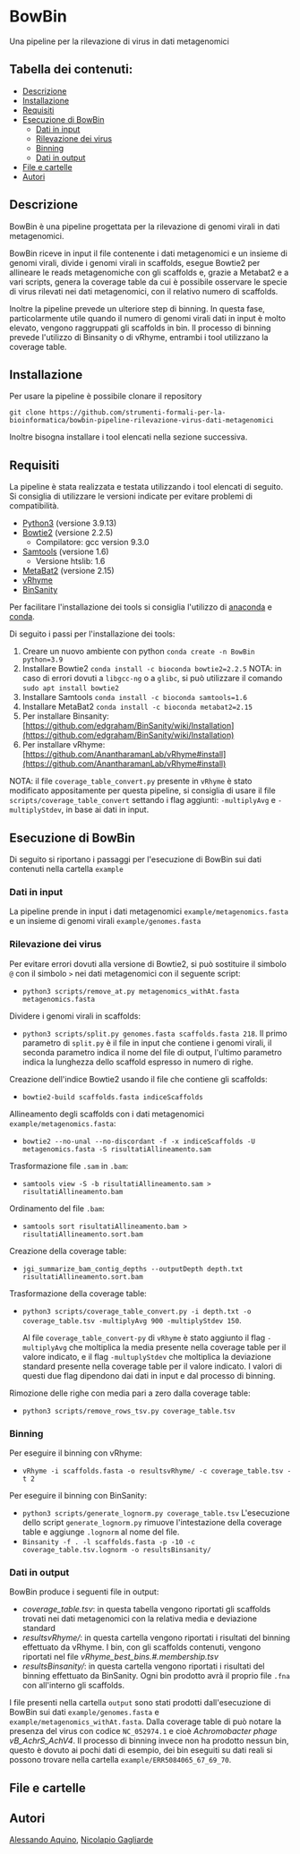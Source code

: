 # BowBin
Una pipeline per la rilevazione di virus in dati metagenomici

## Tabella dei contenuti:
- [Descrizione](#descrizione)
- [Installazione](#installazione)
- [Requisiti](#requisiti)
- [Esecuzione di BowBin](#esecuzione-di-bowbin)
  - [Dati in input](dati-in-input)
  - [Rilevazione dei virus](rilevazione-dei-virus)
  - [Binning](binning)
  - [Dati in output](dati-in-output)
- [File e cartelle](#file-e-cartelle)
- [Autori](#autori)

## Descrizione
BowBin è una pipeline progettata per la rilevazione di genomi virali in dati metagenomici.

BowBin riceve in input il file contenente i dati metagenomici e un insieme di genomi virali, divide i genomi virali in scaffolds, esegue Bowtie2 per allineare le reads metagenomiche con gli scaffolds e, grazie a Metabat2 e a vari scripts, genera la coverage table da cui è possibile osservare le specie di virus rilevati nei dati metagenomici, con il relativo numero di scaffolds. 

Inoltre la pipeline prevede un ulteriore step di binning. In questa fase, particolarmente utile quando il numero di genomi virali dati in input è molto elevato, vengono raggruppati gli scaffolds in bin. Il processo di binning prevede l'utilizzo di Binsanity o di vRhyme, entrambi i tool utilizzano la coverage table. 



## Installazione
Per usare la pipeline è possibile clonare il repository

`git clone https://github.com/strumenti-formali-per-la-bioinformatica/bowbin-pipeline-rilevazione-virus-dati-metagenomici`



Inoltre bisogna installare i tool elencati nella sezione successiva.
## Requisiti
La pipeline è stata realizzata e testata utilizzando i tool elencati di seguito. Si consiglia di utilizzare le versioni indicate per evitare problemi di compatibilità.
- [Python3](https://www.python.org/) (versione 3.9.13)
- [Bowtie2](https://bowtie-bio.sourceforge.net/bowtie2/index.shtml) (versione 2.2.5)
  - Compilatore: gcc version 9.3.0
- [Samtools](http://www.htslib.org/) (versione 1.6)
  - Versione htslib: 1.6
- [MetaBat2](https://bitbucket.org/berkeleylab/metabat/src/master/) (versione 2.15)
- [vRhyme](https://github.com/AnantharamanLab/vRhyme)
- [BinSanity](https://github.com/edgraham/BinSanity)

Per facilitare l'installazione dei tools si consiglia l'utilizzo di [anaconda](https://anaconda.org/) e [conda](https://docs.conda.io/en/latest/). 

Di seguito i passi per l'installazione dei tools: 
1. Creare un nuovo ambiente con python `conda create -n BowBin python=3.9`
2. Installare Bowtie2 `conda install -c bioconda bowtie2=2.2.5`
   NOTA: in caso di errori dovuti a `libgcc-ng` o a `glibc`, si può utilizzare il comando `sudo apt install bowtie2`
3. Installare Samtools `conda install -c bioconda samtools=1.6`
4. Installare MetaBat2 `conda install -c bioconda metabat2=2.15`
5. Per installare Binsanity: [https://github.com/edgraham/BinSanity/wiki/Installation](https://github.com/edgraham/BinSanity/wiki/Installation)
6. Per installare vRhyme: [https://github.com/AnantharamanLab/vRhyme#install](https://github.com/AnantharamanLab/vRhyme#install)

NOTA: il file `coverage_table_convert.py` presente in `vRhyme` è stato modificato appositamente per questa pipeline, si consiglia di usare il file `scripts/coverage_table_convert` settando i flag aggiunti: `-multiplyAvg` e `-multiplyStdev`, in base ai dati in input.

## Esecuzione di BowBin
Di seguito si riportano i passaggi per l'esecuzione di BowBin sui dati contenuti nella cartella `example`
### Dati in input
La pipeline prende in input i dati metagenomici `example/metagenomics.fasta` e un insieme di genomi virali `example/genomes.fasta`
### Rilevazione dei virus
Per evitare errori dovuti alla versione di Bowtie2, si può sostituire il simbolo `@` con il simbolo `>` nei dati metagenomici con il seguente script:
- `python3 scripts/remove_at.py metagenomics_withAt.fasta metagenomics.fasta`

Dividere i genomi virali in scaffolds: 
- `python3 scripts/split.py genomes.fasta scaffolds.fasta 218`. Il primo parametro di `split.py` è il file in input che contiene i genomi virali, il seconda parametro indica il nome del file di output, l'ultimo parametro indica la lunghezza dello scaffold espresso in numero di righe.

Creazione dell'indice Bowtie2 usando il file che contiene gli scaffolds:
- `bowtie2-build scaffolds.fasta indiceScaffolds`

Allineamento degli scaffolds con i dati metagenomici `example/metagenomics.fasta`:
- `bowtie2 --no-unal --no-discordant -f -x indiceScaffolds -U metagenomics.fasta -S risultatiAllineamento.sam`

Trasformazione file `.sam` in `.bam`:
- `samtools view -S -b risultatiAllineamento.sam > risultatiAllineamento.bam`

Ordinamento del file `.bam`:
- `samtools sort risultatiAllineamento.bam > risultatiAllineamento.sort.bam`

Creazione della coverage table:
- `jgi_summarize_bam_contig_depths --outputDepth depth.txt risultatiAllineamento.sort.bam`

Trasformazione della coverage table:
- `python3 scripts/coverage_table_convert.py -i depth.txt -o coverage_table.tsv -multiplyAvg 900 -multiplyStdev 150`.
   
  Al file `coverage_table_convert-py` di `vRhyme` è stato aggiunto il flag `-multiplyAvg` che moltiplica la media presente nella coverage table per il valore indicato, e il flag `-multuplyStdev` che moltiplica la deviazione standard presente nella coverage table per il valore indicato. I valori di questi due flag dipendono dai dati in input e dal processo di binning. 

Rimozione delle righe con media pari a zero dalla coverage table:
- `python3 scripts/remove_rows_tsv.py coverage_table.tsv`
### Binning
Per eseguire il binning con vRhyme:
- `vRhyme -i scaffolds.fasta -o resultsvRhyme/ -c coverage_table.tsv -t 2`

Per eseguire il binning con BinSanity:
- `python3 scripts/generate_lognorm.py coverage_table.tsv`
  L'esecuzione dello script `generate_lognorm.py` rimuove l'intestazione della coverage table e aggiunge `.lognorm` al nome del file.
- `Binsanity -f . -l scaffolds.fasta -p -10 -c coverage_table.tsv.lognorm -o resultsBinsanity/`

### Dati in output
BowBin produce i seguenti file in output:
- *coverage_table.tsv*: in questa tabella vengono riportati gli scaffolds trovati nei dati metagenomici con la relativa media e deviazione standard
- *resultsvRhyme/*: in questa cartella vengono riportati i risultati del binning effettuato da vRhyme. I bin, con gli scaffolds contenuti, vengono riportati nel file *vRhyme_best_bins.#.membership.tsv*
- *resultsBinsanity/*: in questa cartella vengono riportati i risultati del binning effettuato da BinSanity. Ogni bin prodotto avrà il proprio file `.fna` con all'interno gli scaffolds. 

I file presenti nella cartella `output` sono stati prodotti dall'esecuzione di BowBin sui dati `example/genomes.fasta` e `example/metagenomics_withAt.fasta`. Dalla coverage table di può notare la presenza del virus con codice `NC_052974.1` e cioè *Achromobacter phage vB_AchrS_AchV4*. Il processo di binning invece non ha prodotto nessun bin, questo è dovuto ai pochi dati di esempio, dei bin eseguiti su dati reali si possono trovare nella cartella `example/ERR5084065_67_69_70`.

## File e cartelle

## Autori
[Alessando Aquino](https://github.com/AlessandroUnisa), [Nicolapio Gagliarde](https://github.com/GagliardeNicolapio/)

